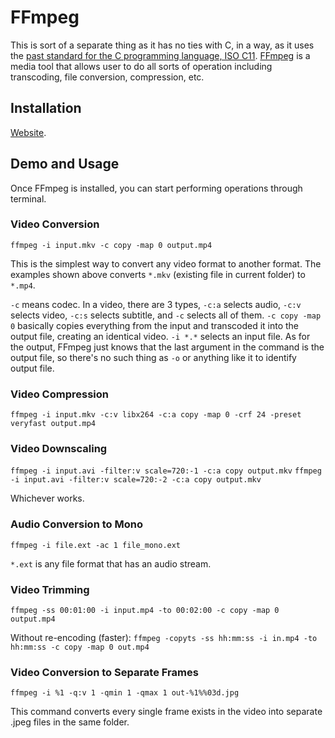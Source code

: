 # FFmpeg
This is sort of a separate thing as it has no ties with C, in a way, as it uses the [past standard for the C programming language, ISO C11](https://en.wikipedia.org/wiki/C11_\(C_standard_revision\)). [FFmpeg](https://ffmpeg.org/) is a media tool that allows user to do all sorts of operation including transcoding, file conversion, compression, etc.

## Installation
[Website](https://ffmpeg.org/).

## Demo and Usage
Once FFmpeg is installed, you can start performing operations through terminal.

### Video Conversion
```ffmpeg -i input.mkv -c copy -map 0 output.mp4```

This is the simplest way to convert any video format to another format. The examples shown above converts `*.mkv` (existing file in current folder) to `*.mp4`.

`-c` means codec. In a video, there are 3 types, `-c:a` selects audio, `-c:v` selects video, `-c:s` selects subtitle, and `-c` selects all of them. `-c copy -map 0` basically copies everything from the input and transcoded it into the output file, creating an identical video. `-i *.*` selects an input file. As for the output, FFmpeg just knows that the last argument in the command is the output file, so there's no such thing as `-o` or anything like it to identify output file.

### Video Compression
```ffmpeg -i input.mkv -c:v libx264 -c:a copy -map 0 -crf 24 -preset veryfast output.mp4```

### Video Downscaling
```ffmpeg -i input.avi -filter:v scale=720:-1 -c:a copy output.mkv```
```ffmpeg -i input.avi -filter:v scale=720:-2 -c:a copy output.mkv```

Whichever works.

### Audio Conversion to Mono
```ffmpeg -i file.ext -ac 1 file_mono.ext```

`*.ext` is any file format that has an audio stream.

### Video Trimming
```ffmpeg -ss 00:01:00 -i input.mp4 -to 00:02:00 -c copy -map 0 output.mp4```

Without re-encoding (faster):
```ffmpeg -copyts -ss hh:mm:ss -i in.mp4 -to hh:mm:ss -c copy -map 0 out.mp4```

### Video Conversion to Separate Frames
```ffmpeg -i %1 -q:v 1 -qmin 1 -qmax 1 out-%1%%03d.jpg```

This command converts every single frame exists in the video into separate .jpeg files in the same folder.